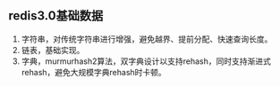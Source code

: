 ## redis3.0基础数据

1.  字符串，对传统字符串进行增强，避免越界、提前分配、快速查询长度。
2.  链表，基础实现。
3.  字典，murmurhash2算法，双字典设计以支持rehash，同时支持渐进式rehash，避免大规模字典rehash时卡顿。